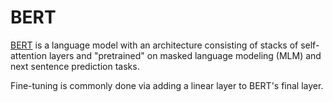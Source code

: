 # BERT

[BERT](https://arxiv.org/abs/1810.04805) is a language model with an architecture
consisting of stacks of self-attention layers and "pretrained" on masked language 
modeling (MLM) and next sentence prediction tasks.

Fine-tuning is commonly done via adding a linear layer to BERT's final layer.